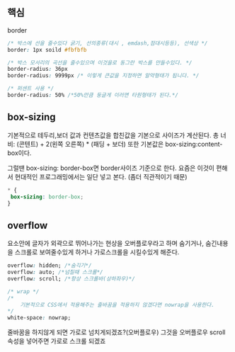 ## 핵심
border
```CSS
/* 박스에 선을 줄수있다 굵기, 선의종류(대시 , emdash,점대시등등), 선색상 */
border: 1px soild #fbfbfb

/* 박스 모서리의 곡선을 줄수있으며 이것을로 동그란 박스를 만들수있다. */
border-radius: 36px 
border-radius: 9999px /* 이렇게 큰값을 지정하면 알약형태가 됩니다. */

/* 퍼센트 사용 */
border-radius: 50% /*50%만큼 둥글게 이러면 타원형태가 된다.*/
```


## box-sizing
기본적으로 테두리,보더 값과 컨텐츠값을 합친값을 기본으로 사이즈가 계산된다.
총 너비: (콘텐트) + 2(왼쪽 오른쪽) * (패딩 + 보더)
또한 기본값은 box-sizing:content-box이다.

그럴땐 box-sizing: border-box면 border사이즈 기준으로 한다. 요즘은 이것이 편해서 현대적인 프로그래밍에서는 일단 넣고 본다.
(좀더 직관적이기 때문)
```CSS
* {
 box-sizing: border-box;
}
```

## overflow
요소안에 글자가 외곽으로 뛰어나가는 현상을 오버플로우라고 하며 숨기거나, 숨긴내용을 스크롤로 보여줄수있게 하거나 가로스크롤을 시킬수있게 해준다.

```CSS
overflow: hidden; /*숨긱기*/
overflow: auto; /*넘칠때 스크롤*/
overflow: scroll; /*항상 스크롤바(상하좌우)*/

/* wrap */
/*
	기본적으로 CSS에서 적용해주는 줄바꿈을 적용하지 않겠다면 nowrap을 사용한다.
*/
white-space: nowrap;
```
줄바꿈을 하지않게 되면 가로로 넘치게되겠죠?(오버플로우) 그것을 오버플로우 scroll 속성을 넣어주면 가로로 스크롤 되겠죠